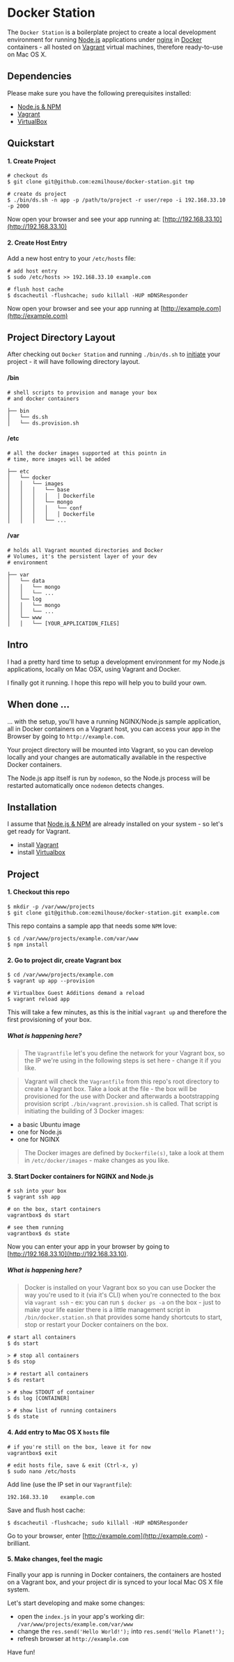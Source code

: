 Docker Station
======
The `Docker Station` is a boilerplate project to create a local development environment for running [Node.js](http://nodejs.org/) applications under [nginx](http://nginx.org/) in [Docker](https://www.docker.com/) containers - all hosted on [Vagrant](https://www.vagrantup.com/) virtual machines, therefore ready-to-use on Mac OS X.

## Dependencies
Please make sure you have the following prerequisites installed:

- [Node.js & NPM](http://nodejs.org/download/)
- [Vagrant](https://www.vagrantup.com/downloads.html)
- [VirtualBox](https://www.virtualbox.org/wiki/Downloads)

## Quickstart

#### 1. Create Project
```
# checkout ds
$ git clone git@github.com:ezmilhouse/docker-station.git tmp
```

```
# create ds project
$ ./bin/ds.sh -n app -p /path/to/project -r user/repo -i 192.168.33.10 -p 2000
```
Now open your browser and see your app running at: [http://192.168.33.10](http://192.168.33.10)

#### 2. Create Host Entry
Add a new host entry to your `/etc/hosts` file:

```
# add host entry
$ sudo /etc/hosts >> 192.168.33.10 example.com

# flush host cache
$ dscacheutil -flushcache; sudo killall -HUP mDNSResponder
```
Now open your browser and see your app running at [http://example.com](http://example.com)

##  Project Directory Layout
After checking out `Docker Station` and running `./bin/ds.sh` to [initiate]() your project - it will have following directory layout. 

#### /bin
```
# shell scripts to provision and manage your box
# and docker containers

├── bin  
│   └── ds.sh
│   └── ds.provision.sh
```

#### /etc
```
# all the docker images supported at this pointn in
# time, more images will be added 

├── etc  
│   └── docker
│   │   └── images
│   │   │   └── base
│   │   │   │   │ Dockerfile
│   │   │   └── mongo
│   │   │   │   └── conf
│   │   │   │   │ Dockerfile
│   │   │   └── ...
```   

#### /var
```
# holds all Vagrant mounted directories and Docker 
# Volumes, it's the persistent layer of your dev 
# environment

├── var  
│   └── data
│   │   └── mongo
│   │   └── ...
│   └── log
│   │   └── mongo
│   │   └── ...
│   └── www
│   │   └── [YOUR_APPLICATION_FILES]
```




## Intro
I had a pretty hard time to setup a development environment for my Node.js applications, locally on Mac OSX, using Vagrant and Docker. 

I finally got it running. I hope this repo will help you to build your own.

## When done ...

... with the setup, you'll have a running NGINX/Node.js sample application, all in Docker containers on a Vagrant host, you can access your app in the Browser by going to `http://example.com`.

Your project directory will be mounted into Vagrant, so you can develop locally and your changes are automatically available in the respective Docker containers. 

The Node.js app itself is run by `nodemon`, so the Node.js process will be restarted automatically once `nodemon` detects changes.

## Installation
I assume that [Node.js & NPM](http://nodejs.org/download/) are already installed on your system - so let's get ready for Vagrant.

- install [Vagrant](https://www.vagrantup.com/downloads.html)
- install [Virtualbox](https://www.virtualbox.org/wiki/Downloads)

## Project

#### 1. Checkout this repo

```
$ mkdir -p /var/www/projects
$ git clone git@github.com:ezmilhouse/docker-station.git example.com
```

This repo contains a sample app that needs some `NPM` love:

```
$ cd /var/www/projects/example.com/var/www
$ npm install
```

#### 2. Go to project dir, create Vagrant box
```
$ cd /var/www/projects/example.com
$ vagrant up app --provision

# Virtualbox Guest Additions demand a reload
$ vagrant reload app
```

This will take a few minutes, as this is the initial `vagrant up` and therefore the first provisioning of your box.

##### What is happening here?
> The `Vagrantfile` let's you define the network for your Vagrant box, so the IP we're using in the following steps is set here - change it if you like.  

> Vagrant will check the `Vagrantfile` from this repo's root directory to create a Vagrant box. Take a look at the file - the box will be provisioned for the use with Docker and afterwards a bootstrapping provision script `./bin/vagrant.provision.sh` is called. That script is initiating the building of 3 Docker images: 
- a basic Ubuntu image
- one for Node.js
- one for NGINX  

> The Docker images are defined by `Dockerfile(s)`, take a look at them in `/etc/docker/images` - make changes as you like.

#### 3. Start Docker containers for NGINX and Node.js

```
# ssh into your box
$ vagrant ssh app
```

```
# on the box, start containers
vagrantbox$ ds start

# see them running
vagrantbox$ ds state
```

Now you can enter your app in your browser by going to [http://192.168.33.10](http://192.168.33.10). 

##### What is happening here?
> Docker is installed on your Vagrant box so you can use Docker the way you're used to it (via it's CLI) when you're connected to the box via `vagrant ssh` - ex: you can run `$ docker ps -a` on the box - just to make your life easier there is a little management script in `/bin/docker.station.sh` that provides some handy shortcuts to start, stop or restart your Docker containers on the box.
```
# start all containers
$ ds start

> # stop all containers
$ ds stop 

> # restart all containers
$ ds restart 

> # show STDOUT of container
$ ds log [CONTAINER]

> # show list of running containers
$ ds state 
```

#### 4. Add entry to Mac OS X `hosts` file

```
# if you're still on the box, leave it for now
vagrantbox$ exit

# edit hosts file, save & exit (Ctrl-x, y)
$ sudo nano /etc/hosts
```

Add line (use the IP set in our `Vagrantfile`):

```
192.168.33.10    example.com
```

Save and flush host cache:
```
$ dscacheutil -flushcache; sudo killall -HUP mDNSResponder
```

Go to your browser, enter [http://example.com](http://example.com) - brilliant.

#### 5. Make changes, feel the magic

Finally your app is running in Docker containers, the containers are hosted on a Vagrant box, and your project dir is synced to your local Mac OS X file system.

Let's start developing and make some changes:

- open the `index.js` in your app's working dir: `/var/www/projects/example.com/var/www`
- change the `res.send('Hello World!');` into `res.send('Hello Planet!');`
- refresh browser at `http://example.com`

Have fun!


